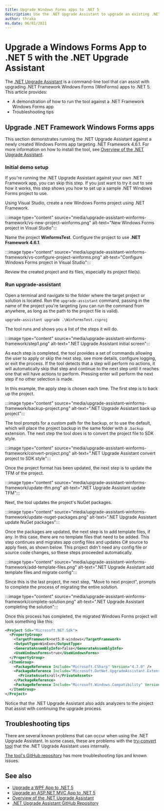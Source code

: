 ```yaml
---
title: Upgrade Windows Forms apps to .NET 5
description: Use the .NET Upgrade Assistant to upgrade an existing .NET Framework Windows Forms app to .NET 5. The .NET Upgrade Assistant is a CLI tool that helps migrating an app from .NET Framework to .NET 5.
author: thraka
ms.date: 06/01/2021
---
```

# Upgrade a Windows Forms App to .NET 5 with the .NET Upgrade Assistant

The [.NET Upgrade Assistant](upgrade-assistant-overview.md) is a command-line tool that can assist with upgrading .NET Framework Windows Forms (WinForms) apps to .NET 5. This article provides:

- A demonstration of how to run the tool against a .NET Framework Windows Forms app
- Troubleshooting tips

## Upgrade .NET Framework Windows Forms apps

This section demonstrates running the .NET Upgrade Assistant against a newly created Windows Forms app targeting .NET Framework 4.6.1. For more information on how to install the tool, see [Overview of the .NET Upgrade Assistant](upgrade-assistant-overview.md).

### Initial demo setup

If you're running the .NET Upgrade Assistant against your own .NET Framework app, you can skip this step. If you just want to try it out to see how it works, this step shows you how to set up a sample .NET Windows Forms project to use.

Using Visual Studio, create a new Windows Forms project using .NET Framework.

:::image type="content" source="media/upgrade-assistant-winforms-framework/vs-new-project-winforms.png" alt-text="New Windows Forms project in Visual Studio":::

Name the project **WinformsTest**. Configure the project to use **.NET Framework 4.6.1**.

:::image type="content" source="media/upgrade-assistant-winforms-framework/vs-configure-project-winforms.png" alt-text="Configure Windows Forms project in Visual Studio":::

Review the created project and its files, especially its project file(s).

### Run upgrade-assistant

Open a terminal and navigate to the folder where the target project or solution is located. Run the `upgrade-assistant` command, passing in the name of the project you're targeting (you can run the command from anywhere, as long as the path to the project file is valid).

```console
upgrade-assistant upgrade .\WinformsTest.csproj
```

The tool runs and shows you a list of the steps it will do.

:::image type="content" source="media/upgrade-assistant-winforms-framework/step1.png" alt-text=".NET Upgrade Assistant initial screen":::

As each step is completed, the tool provides a set of commands allowing the user to apply or skip the next step, see more details, configure logging, or exit the process. If the tool detects that a step will perform no actions, it will automatically skip that step and continue to the next step until it reaches one that will have actions to perform. Pressing enter will perform the next step if no other selection is made.

In this example, the apply step is chosen each time. The first step is to back up the project.

:::image type="content" source="media/upgrade-assistant-winforms-framework/backup-project.png" alt-text=".NET Upgrade Assistant back up project":::

The tool prompts for a custom path for the backup, or to use the default, which will place the project backup in the same folder with a `.backup` extension. The next step the tool does is to convert the project file to SDK style.

:::image type="content" source="media/upgrade-assistant-winforms-framework/convert-project.png" alt-text=".NET Upgrade Assistant convert project to SDK style":::

Once the project format has been updated, the next step is to update the TFM of the project.

:::image type="content" source="media/upgrade-assistant-winforms-framework/update-tfm.png" alt-text=".NET Upgrade Assistant update TFM":::

Next, the tool updates the project's NuGet packages.

:::image type="content" source="media/upgrade-assistant-winforms-framework/update-nuget-packages.png" alt-text=".NET Upgrade Assistant update NuGet packages":::

Once the packages are updated, the next step is to add template files, if any. In this case, there are no template files that need to be added. This step continues and migrates app config files and updates C# source to apply fixes, as shown below. This project didn't need any config file or source code changes, so these steps proceeded automatically.

:::image type="content" source="media/upgrade-assistant-winforms-framework/add-template-files.png" alt-text=".NET Upgrade Assistant add template files and migrate config":::

Since this is the last project, the next step, "Move to next project", prompts to complete the process of migrating the entire solution.

:::image type="content" source="media/upgrade-assistant-winforms-framework/complete-solution.png" alt-text=".NET Upgrade Assistant completing the solution":::

Once this process has completed, the migrated Windows Forms project will look something like this:

```xml
<Project Sdk="Microsoft.NET.Sdk">
  <PropertyGroup>
    <TargetFramework>net5.0-windows</TargetFramework>
    <OutputType>WinExe</OutputType>
    <GenerateAssemblyInfo>false</GenerateAssemblyInfo>
    <UseWindowsForms>true</UseWindowsForms>
  </PropertyGroup>
  <ItemGroup>
    <PackageReference Include="Microsoft.CSharp" Version="4.7.0" />
    <PackageReference Include="Microsoft.DotNet.UpgradeAssistant.Extensions.Default.Analyzers" Version="0.2.211730">
      <PrivateAssets>all</PrivateAssets>
    </PackageReference>
    <PackageReference Include="Microsoft.Windows.Compatibility" Version="5.0.2" />
  </ItemGroup>
</Project>
```

Notice that the .NET Upgrade Assistant also adds analyzers to the project that assist with continuing the upgrade process.

## Troubleshooting tips

There are several known problems that can occur when using the .NET Upgrade Assistant. In some cases, these are problems with the [try-convert tool](https://github.com/dotnet/try-convert) that the .NET Upgrade Assistant uses internally.

[The tool's GitHub repository](https://github.com/dotnet/upgrade-assistant#troubleshooting-common-issues) has more troubleshooting tips and known issues.

## See also

- [Upgrade a WPF App to .NET 5](upgrade-assistant-wpf-framework.md)
- [Upgrade an ASP.NET MVC App to .NET 5](upgrade-assistant-aspnetmvc.md)
- [Overview of the .NET Upgrade Assistant](upgrade-assistant-overview.md)
- [.NET Upgrade Assistant GitHub Repository](https://github.com/dotnet/upgrade-assistant)
